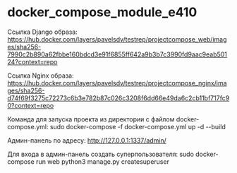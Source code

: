 # docker_compose_module_e410
Ссылка Django образа:
https://hub.docker.com/layers/pavelsdv/testrep/projectcompose_web/images/sha256-7990c2b890a62fbbe160bdcd3e91f6855ff642a9b3b7c3990fd9aac9eab50124?context=repo

Ссылка Nginx образа:
https://hub.docker.com/layers/pavelsdv/testrep/projectcompose_nginx/images/sha256-d74f69f3275c72273c6b3e782b87c026c3208f6dd66e49da6c2cb11bf717fc90?context=repo

Команда для запуска проекта из директории с файлом docker-compose.yml: sudo docker-compose -f docker-compose.yml up -d --build

Админ-панель по адресу: http://127.0.0.1:1337/admin/

Для входа в админ-панель создать суперпользователя: sudo docker-compose run web python3 manage.py createsuperuser
